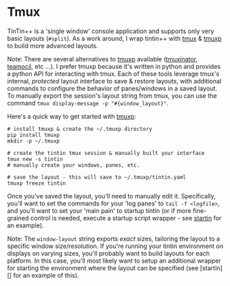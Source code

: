 Tmux
====
TinTin++ is a 'single window' console application and supports only very basic layouts (`#split`). As a work around, I wrap tintin++ with [tmux][] & [tmuxp][] to build more advanced layouts.

Note: There are several alternatives to [tmuxp][] available ([tmuxinator][], [teamocil][], etc ...). I prefer tmuxp because it's written in python and provides a python API for interacting with tmux. Each of these tools leverage tmux's internal, *protected* layout interface to save & restore layouts, with additional commands to configure the behavior of panes/windows in a saved layout. To manually export the session's layout string from tmux, you can use the command `tmux display-message -p "#{window_layout}"`.

Here's a quick way to get started with [tmuxp][]:

    # install tmuxp & create the ~/.tmuxp directory
    pip install tmuxp
    mkdir -p ~/.tmuxp

    # create the tintin tmux session & manually built your interface
    tmux new -s tintin
    # manually create your windows, panes, etc.

    # save the layout - this will save to ~/.tmuxp/tintin.yaml
    tmuxp freeze tintin

Once you've saved the layout, you'll need to manually edit it. Specifically, you'll want to set the commands for your 'log panes' to `tail -f <logfile>`, and you'll want to set your 'main pain' to startup tintin (or if more fine-grained control is needed, execute a startup script wrapper - see [startin](startin) for an example).

Note: The `window-layout` string exports *exact* sizes, tailoring the layout to a specific window size/resolution. If you're running your tintin environment on displays on varying sizes, you'll probably want to build layouts for each platform. In this case, you'll most likely want to setup an additional wrapper for starting the environment where the layout can be specified (see [startin][] for an example of this).


<!-- References -->
[tintin]:       http://tintin.sourceforge.net
[tmux]:         http://tmux.sourceforge.net/
[tmuxp]:        https://github.com/tony/tmuxp
[teamocil]:     http://www.teamocil.com/
[tmuxinator]:   https://github.com/tmuxinator/tmuxinator
